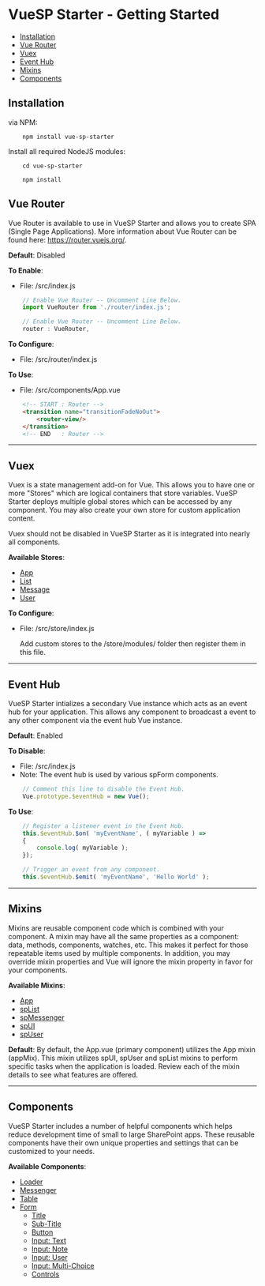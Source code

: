 # VueSP Starter - Getting Started

- [Installation](#installation)
- [Vue Router](#vue_router)
- [Vuex](#vuex)
- [Event Hub](#event_hub)
- [Mixins](#mixins)
- [Components](#components)

## <a id="installation"></a>Installation

via NPM:
```nodejs
    npm install vue-sp-starter
```

Install all required NodeJS modules:

```nodejs
	cd vue-sp-starter

	npm install
```

## <a id="vue_router"></a>Vue Router

Vue Router is available to use in VueSP Starter and allows you to create SPA (Single Page Applications). More information about Vue Router can be found here: https://router.vuejs.org/.

**Default**: Disabled

**To Enable**:

- File: /src/index.js

```javascript
	// Enable Vue Router -- Uncomment Line Below.
	import VueRouter from './router/index.js';

	// Enable Vue Router -- Uncomment Line Below.
	router : VueRouter,
```

**To Configure**:

- File: /src/router/index.js

**To Use**:

- File: /src/components/App.vue

```html
	<!-- START : Router -->
	<transition name="transitionFadeNoOut">
		<router-view/>
	</transition>
	<!-- END   : Router -->
```

---

## <a id="vuex"></a>Vuex

Vuex is a state management add-on for Vue. This allows you to have one or more "Stores" which are logical containers that store variables. VueSP Starter deploys multiple global stores which can be accessed by any component. You may also create your own store for custom application content.

Vuex should not be disabled in VueSP Starter as it is integrated into nearly all components.

**Available Stores**:

- <a href="./stores/app.md">App</a>
- <a href="./stores/list.md">List</a>
- <a href="./stores/message.md">Message</a>
- <a href="./stores/user.md">User</a>

**To Configure**:

- File: /src/store/index.js

	Add custom stores to the /store/modules/ folder then register them in this file.

---

## <a id="event_hub"></a>Event Hub

VueSP Starter intializes a secondary Vue instance which acts as an event hub for your application. This allows any component to broadcast a event to any other component via the event hub Vue instance.

**Default**: Enabled

**To Disable**:

- File: /src/index.js
- Note: The event hub is used by various spForm components.

```javascript
	// Comment this line to disable the Event Hub.
	Vue.prototype.$eventHub = new Vue();
```

**To Use**:

```javascript
	// Register a listener event in the Event Hub.
	this.$eventHub.$on( 'myEventName', ( myVariable ) =>
	{
		console.log( myVariable );
	});

	// Trigger an event from any component.
	this.$eventHub.$emit( 'myEventName', 'Hello World' );
```

---

## <a id="mixins"></a>Mixins

Mixins are reusable component code which is combined with your component. A mixin may have all the same properties as a component: data, methods, components, watches, etc. This makes it perfect for those repeatable items used by multiple components. In addition, you may override mixin properties and Vue will ignore the mixin property in favor for your components.

**Available Mixins**:

- <a href="./stores/app.md">App</a>
- <a href="./stores/spList.md">spList</a>
- <a href="./stores/spMessenger.md">spMessenger</a>
- <a href="./stores/spUI.md">spUI</a>
- <a href="./stores/spUser.md">spUser</a>

**Default**: By default, the App.vue (primary component) utilizes the App mixin (appMix). This mixin utilizes spUI, spUser and spList mixins to perform specific tasks when the application is loaded. Review each of the mixin details to see what features are offered.

---

## <a id="components"></a>Components

VueSP Starter includes a number of helpful components which helps reduce development time of small to large SharePoint apps. These reusable components have their own unique properties and settings that can be customized to your needs.

**Available Components**:

- <a href="./comonents/spLoader.md">Loader</a>
- <a href="./comonents/spMessenger.md">Messenger</a>
- <a href="./comonents/spTable.md">Table</a>
- <a href="./comonents/spForm.md">Form</a>
	- <a href="./comonents/spFormTitle.md">Title</a>
	- <a href="./comonents/spFormSubTitle.md">Sub-Title</a>
	- <a href="./comonents/spFormButton.md">Button</a>
	- <a href="./comonents/spFormInputText.md">Input: Text</a>
	- <a href="./comonents/spFormInputNote.md">Input: Note</a>
	- <a href="./comonents/spFormInputUser.md">Input: User</a>
	- <a href="./comonents/spFormInputMultiChoice.md">Input: Multi-Choice</a>
	- <a href="./comonents/spFormControls.md">Controls</a>
